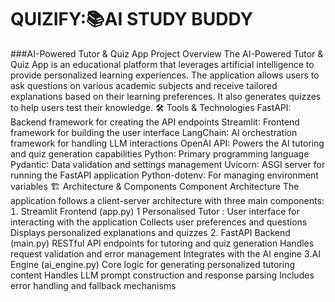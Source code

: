 # QUIZIFY:📚AI STUDY BUDDY
 
 ###AI-Powered Tutor & Quiz App
 Project Overview
 The AIPowered Tutor & Quiz App is an educational platform that leverages 
artificial intelligence to provide personalized learning experiences. The application 
allows users to ask questions on various academic subjects and receive tailored 
explanations based on their learning preferences. It also generates quizzes to help 
users test their knowledge.
 🛠
 Tools & Technologies
 FastAPI Backend framework for creating the API endpoints
 Streamlit Frontend framework for building the user interface
 LangChain AI orchestration framework for handling LLM interactions
 OpenAI API Powers the AI tutoring and quiz generation capabilities
 Python Primary programming language
 Pydantic Data validation and settings management
 Uvicorn ASGI server for running the FastAPI application
 Python-dotenv For managing environment variables
 🏗
 Architecture & Components
 Component Architecture
 The application follows a client-server architecture with three main components:
  Streamlit Frontend (app.py)
 1
 Personalised Tutor :
User interface for interacting with the application
 Collects user preferences and questions
 Displays personalized explanations and quizzes
  FastAPI Backend (main.py)
 RESTful API endpoints for tutoring and quiz generation
 Handles request validation and error management
 Integrates with the AI engine
 AI Engine (ai_engine.py)
 Core logic for generating personalized tutoring content
 Handles LLM prompt construction and response parsing
 Includes error handling and fallback mechanisms
